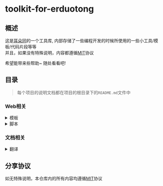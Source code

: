 # toolkit-for-erduotong

## 概述

这是[耳朵同](https://github.com/erduotong)的一个工具库,
内部存储了一些编程开发的时候所使用的一些小工具/模板/代码片段等等   
并且，如果没有特殊说明，内容都遵循[MIT](./LICENSE)协议

希望能带来些帮助~  随处看看吧!

## 目录

> 每个项目的说明文档都在项目的根目录下的`README.md`文件中

### Web相关

<details>
<summary>模板</summary>

* [原生JS网页模板(带翻译和主题设置)](./web/template/native_JS_web_templates_(with_i18n_and_theme_settings)/README.md)

</details>


<details>
<summary>脚本</summary>

* Github Actions
    * [Vue+Vite项目发布到github pages](./web/scripts/github_actions/vite+vue_githubPages/README.md)
* [favicon 单文件打包后Vite处理插件](./web/scripts/inline_favicon/readme.md)

</details>

### 文档相关

<details>
<summary>翻译</summary>


</details>

## 分享协议

如无特殊说明，本仓库内的所有内容均遵循[MIT](./LICENSE)协议
